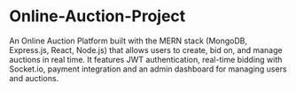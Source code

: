 # Online-Auction-Project
  An Online Auction Platform built with the MERN stack (MongoDB, Express.js, React, Node.js) that allows users to create, bid on, and manage auctions in real time. It features JWT authentication, real-time bidding with Socket.io, payment integration and an admin dashboard for managing users and auctions. 
